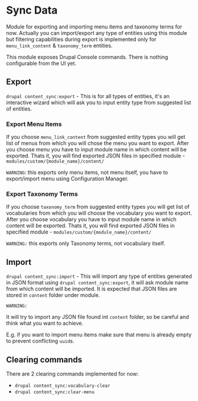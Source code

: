 
# Sync Data 

Module for exporting and importing menu items and taxonomy terms for now.
Actually you can import/export any type of entities using this module but filtering capabilities during export is implemented only for `menu_link_content` & `taxonomy_term` entities.

This module exposes Drupal Console commands. There is nothing configurable from the UI yet.

## Export
`drupal content_sync:export` - This is for all types of entities, it's an interactive wizard which will ask you to input entity type from suggested list of entities.

### Export Menu Items
If you choose `menu_link_content` from suggested entity types you will get list of menus from which you will chose the menu you want to export.
After you choose menu you have to input module name in which content will be exported.
Thats it, you will find exported JSON files in specified module - `modules/custom/{module_name}/content/`

`WARNING`: this exports only menu items, not menu itself, you have to export/import menu using Configuration Manager.

### Export Taxonomy Terms
If you choose `taxonomy_term` from suggested entity types you will get list of vocabularies from which you will choose the vocabulary you want to export.
After you choose vocabulary you have to input module name in which content will be exported.
Thats it, you will find exported JSON files in specified module - `modules/custom/{module_name}/content/`

`WARNING:` this exports only Taxonomy terms, not vocabulary itself.



## Import
`drupal content_sync:import` - This will import any type of entities generated in JSON format using `drupal content_sync:export`, it will ask module name from which content will be imported. It is expected that JSON files are stored in `content` folder under module.

`WARNING:` 

It will try to import any JSON file found int `content` folder, so be careful and think what you want to achieve.

E.g. if you want to import menu items make sure that menu is already empty to prevent conflicting `uuid`s.




## Clearing commands

There are 2 clearing commands implemented for now:

* `drupal content_sync:vocabulary-clear`
* `drupal content_sync:clear-menu`

